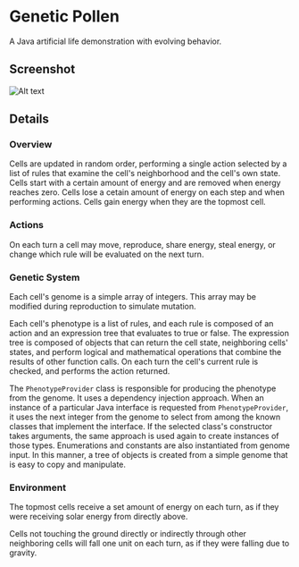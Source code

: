 # Genetic Pollen
A Java artificial life demonstration with evolving behavior.

## Screenshot

![Alt text](http://lightcycle.github.io/screenshots/GeneticPollen.png "Genetic Pollen Screenshot")

## Details

### Overview

Cells are updated in random order, performing a single action selected by a list of rules that examine the cell's neighborhood and the cell's own state.  Cells start with a certain amount of energy and are removed when energy reaches zero.  Cells lose a cetain amount of energy on each step and when performing actions.  Cells gain energy when they are the topmost cell.

### Actions

On each turn a cell may move, reproduce, share energy, steal energy, or change which rule will be evaluated on the next turn.

### Genetic System

Each cell's genome is a simple array of integers.  This array may be modified during reproduction to simulate mutation.

Each cell's phenotype is a list of rules, and each rule is composed of an action and an expression tree that evaluates to true or false.  The expression tree is composed of objects that can return the cell state, neighboring cells' states, and perform logical and mathematical operations that combine the results of other function calls.  On each turn the cell's current rule is checked, and performs the action returned.

The `PhenotypeProvider` class is responsible for producing the phenotype from the genome.  It uses a dependency injection approach.  When an instance of a particular Java interface is requested from `PhenotypeProvider`, it uses the next integer from the genome to select from among the known classes that implement the interface.  If the selected class's constructor takes arguments, the same approach is used again to create instances of those types.  Enumerations and constants are also instantiated from genome input.  In this manner, a tree of objects is created from a simple genome that is easy to copy and manipulate.

### Environment

The topmost cells receive a set amount of energy on each turn, as if they were receiving solar energy from directly above.

Cells not touching the ground directly or indirectly through other neighboring cells will fall one unit on each turn, as if they were falling due to gravity.
